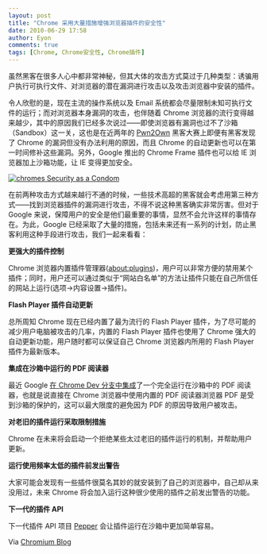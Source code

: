 ```yaml
---
layout: post
title: "Chrome 采用大量措施增强浏览器插件的安全性"
date: 2010-06-29 17:58
author: Eyon
comments: true
tags: [Chrome, Chrome安全性, Chrome插件]
---
```

虽然黑客在很多人心中都非常神秘，但其大体的攻击方式莫过于几种类型：诱骗用户执行可执行文件、对浏览器的潜在漏洞进行攻击以及攻击浏览器中安装的插件。

令人欣慰的是，现在主流的操作系统以及 Email 系统都会尽量限制未知可执行文件的运行；而对浏览器本身漏洞的攻击，也伴随着 Chrome 浏览器的流行变得越来越少，其中的原因我们已经多次说过——即使浏览器有漏洞也过不了沙箱（Sandbox）这一关，这也是在近两年的 [Pwn2Own](http://www.chromi.org/archives/tag/pwn2own) 黑客大赛上即便有黑客发现了 Chrome 的漏洞但没有办法利用的原因，而且 Chrome 的自动更新也可以在第一时间修补这些漏洞。另外，Google 推出的 Chrome Frame 插件也可以给 IE 浏览器加上沙箱功能，让 IE 变得更加安全。

<a href="http://img.chromi.org/2010/03/chromes-Security-as-a-Condom.png">![](http://img.chromi.org/2010/03/chromes-Security-as-a-Condom-550x389.png "chromes Security as a Condom")</a>

在前两种攻击方式越来越行不通的时候，一些技术高超的黑客就会考虑用第三种方式——找到浏览器插件的漏洞进行攻击，不得不说这种黑客确实非常厉害。但对于 Google 来说，保障用户的安全是他们最重要的事情，显然不会允许这样的事情存在。为此，Google 已经采取了大量的措施，包括未来还有一系列的计划，防止黑客利用这种手段进行攻击，我们一起来看看：

**更强大的插件控制**

Chrome 浏览器内置插件管理器([about:plugins](about:plugins))，用户可以非常方便的禁用某个插件；同时，用户还可以通过类似于“网站白名单”的方法让插件只能在自己所信任的网站上运行(选项->内容设置->插件)。

**Flash Player 插件自动更新**

总所周知 Chrome 现在已经内置了最为流行的 Flash Player 插件，为了尽可能的减少用户电脑被攻击的几率，内置的 Flash Player 插件也使用了 Chrome 强大的自动更新功能，用户随时都可以保证自己 Chrome 浏览器内所用的 Flash Player 插件为最新版本。

**集成在沙箱中运行的 PDF 阅读器**

最近 Google [在 Chrome Dev 分支中集成](http://www.chromi.org/archives/5304)了一个完全运行在沙箱中的 PDF 阅读器，也就是说直接在 Chrome 浏览器中使用内置的 PDF 阅读器浏览器 PDF 是受到沙箱的保护的，这可以最大限度的避免因为 PDF 的原因导致用户被攻击。

**对老旧的插件运行采取限制措施**

Chrome 在未来将会启动一个拒绝某些太过老旧的插件运行的机制，并帮助用户更新。

**运行使用频率太低的插件前发出警告**

大家可能会发现有一些插件很莫名其妙的就安装到了自己的浏览器中，自己却从来没用过，未来 Chrome 将会加入运行这种很少使用的插件之前发出警告的功能。

**下一代的插件 API**

下一代插件 API 项目 [Pepper](https://wiki.mozilla.org/NPAPI:Pepper) 会让插件运行在沙箱中更加简单容易。

Via [Chromium Blog](http://blog.chromium.org/2010/06/improving-plug-in-security.html)
